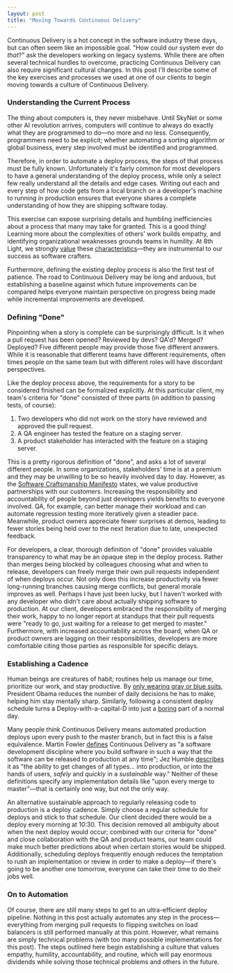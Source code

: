 ```yaml
---
layout: post
title: "Moving Towards Continuous Delivery"
---
```


Continuous Delivery is a hot concept in the software industry these days, but can often seem like an impossible goal.
"How could _our_ system ever do _that_?" ask the developers working on legacy systems.
While there are often several technical hurdles to overcome, practicing Continuous Delivery can also require significant cultural changes.
In this post I'll describe some of the key exercises and processes we used at one of our clients to begin moving towards a culture of Continuous Delivery.


### Understanding the Current Process

The thing about computers is, they never misbehave.
Until SkyNet or some other AI revolution arrives, computers will continue to always do exactly what they are programmed to do—no more and no less.
Consequently, programmers need to be explicit;
whether automating a sorting algorithm or global business, every step involved must be identified and programmed.

Therefore, in order to automate a deploy process, the steps of that process must be fully known.
Unfortunately it's fairly common for most developers to have a general understanding of the deploy process, while only a select few really understand all the details and edge cases.
Writing out each and every step of how code gets from a local branch on a developer's machine to running in production ensures that everyone shares a complete understanding of how they are shipping software today.

This exercise can expose surprising details and humbling inefficiencies about a process that many may take for granted.
This is a good thing!
Learning more about the complexities of others' work builds empathy, and identifying organizational weaknesses grounds teams in humility.
At 8th Light, we strongly [value][ben-voss-empathy] these [characteristics][paul-pagel-humility]—they are instrumental to our success as software crafters.

Furthermore, defining the existing deploy process is also the first test of patience.
The road to Continuous Delivery may be long and arduous, but establishing a baseline against which future improvements can be compared helps everyone maintain perspective on progress being made while incremental improvements are developed.


### Defining "Done"

Pinpointing when a story is complete can be surprisingly difficult.
Is it when a pull request has been opened? Reviewed by devs? QA'd? Merged? Deployed?
Five different people may provide those five different answers.
While it is reasonable that different teams have different requirements, often times people on the same team but with different roles will have discordant perspectives.

Like the deploy process above, the requirements for a story to be considered finished can be formalized explicitly.
At this particular client, my team's criteria for "done" consisted of three parts (in addition to passing tests, of course):

1. Two developers who did not work on the story have reviewed and approved the pull request.
2. A QA engineer has tested the feature on a staging server.
3. A product stakeholder has interacted with the feature on a staging server.

This is a pretty rigorous definition of "done", and asks a lot of several different people.
In some organizations, stakeholders' time is at a premium and they may be unwilling to be so heavily involved day to day.
However, as the [Software Craftsmanship Manifesto][sc-manifesto] states, we value productive partnerships with our customers.
Increasing the responsibility and accountability of people beyond just developers yields benefits to everyone involved.
QA, for example, can better manage their workload and can automate regression testing more iteratively given a steadier pace.
Meanwhile, product owners appreciate fewer surprises at demos, leading to fewer stories being held over to the next iteration due to late, unexpected feedback.

For developers, a clear, thorough definition of "done" provides valuable transparency to what may be an opaque step in the deploy process.
Rather than merges being blocked by colleagues choosing what and when to release, developers can freely merge their own pull requests independent of when deploys occur.
Not only does this increase productivity via fewer long-running branches causing merge conflicts, but general morale improves as well.
Perhaps I have just been lucky, but I haven't worked with any developer who didn't care about actually shipping software to production.
At our client, developers embraced the responsibility of merging their work, happy to no longer report at standups that their pull requests were "ready to go, just waiting for a release to get merged to master."
Furthermore, with increased accountability across the board, when QA or product owners are lagging on their responsibilities, developers are more comfortable citing those parties as responsible for specific delays.


### Establishing a Cadence

Human beings are creatures of habit; routines help us manage our time, prioritize our work, and stay productive.
By [only wearing gray or blue suits][obama-suits], President Obama reduces the number of daily decisions he has to make, helping him stay mentally sharp.
Similarly, following a consistent deploy schedule turns a Deploy-with-a-capital-D into just a [boring][colin-boring] part of a normal day.

Many people think Continuous Delivery means automated production deploys upon every push to the master branch, but in fact this is a false equivalence.
Martin Fowler [defines][fowler-cd] Continuous Delivery as "a software development discipline where you build software in such a way that the software can be released to production at any time";
Jez Humble [describes][humble-cd] it as "the ability to get changes of all types... into production, or into the hands of users, _safely_ and _quickly_ in a _sustainable_ way."
Neither of these definitions specify any implementation details like "upon every merge to master"—that is certainly one way, but not the only way.

An alternative sustainable approach to regularly releasing code to production is a deploy cadence.
Simply choose a regular schedule for deploys and stick to that schedule.
Our client decided there would be a deploy every morning at 10:30.
This decision removed all ambiguity about when the next deploy would occur;
combined with our criteria for "done" and close collaboration with the QA and product teams, our team could make much better predictions about when certain stories would be shipped.
Additionally, scheduling deploys frequently enough reduces the temptation to rush an implementation or review in order to make a deploy—if there's going to be another one tomorrow, everyone can take their time to do their jobs well.


### On to Automation

Of course, there are still many steps to get to an ultra-efficient deploy pipeline.
Nothing in this post actually automates any step in the process—everything from merging pull requests to flipping switches on load balancers is still performed manually at this point.
However, what remains are simply technical problems (with too many possible implementations for this post).
The steps outlined here begin establishing a culture that values empathy, humility, accountability, and routine, which will pay enormous dividends while solving those technical problems and others in the future.



[ben-voss-empathy]: https://8thlight.com/blog/ben-voss/2013/01/15/how-to-be-a-great-pair.html
[paul-pagel-humility]: https://8thlight.com/blog/paul-pagel/2013/03/12/3rd-edition.html
[sc-manifesto]: http://manifesto.softwarecraftsmanship.org/
[obama-suits]: https://www.fastcompany.com/3026265/work-smart/always-wear-the-same-suit-obamas-presidential-productivity-secrets
[colin-boring]: https://8thlight.com/blog/colin-jones/2016/10/06/clojure-is-boring.html
[fowler-cd]: http://martinfowler.com/bliki/ContinuousDelivery.html
[humble-cd]: https://continuousdelivery.com/
